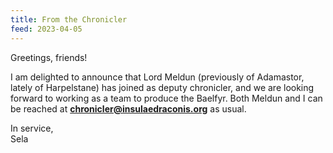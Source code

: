 ```yaml
---
title: From the Chronicler
feed: 2023-04-05
---
```


Greetings, friends!

I am delighted to announce that Lord Meldun (previously of Adamastor, lately of Harpelstane) has joined as deputy chronicler, and we are looking forward to working as a team to produce the Baelfyr. Both Meldun and I can be reached at **chronicler@insulaedraconis.org** as usual.

In service,  
Sela
